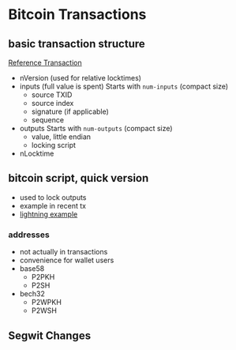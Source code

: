 # Bitcoin Transactions

## basic transaction structure
[Reference Transaction](https://github.com/bitcoin/bips/blob/master/bip-0143.mediawiki#native-p2wpkh)

- nVersion (used for relative locktimes)
- inputs (full value is spent)
  Starts with `num-inputs` (compact size)
  * source TXID
  * source index
  * signature (if applicable)
  * sequence
- outputs
  Starts with `num-outputs` (compact size)
  * value, little endian
  * locking script
- nLocktime

## bitcoin script, quick version
- used to lock outputs
- example in recent tx
- [lightning example](https://github.com/lightningnetwork/lightning-rfc/blob/master/03-transactions.md#to_local-output)

### addresses
- not actually in transactions
- convenience for wallet users
- base58
  * P2PKH
  * P2SH
- bech32
  * P2WPKH
  * P2WSH




## Segwit Changes
